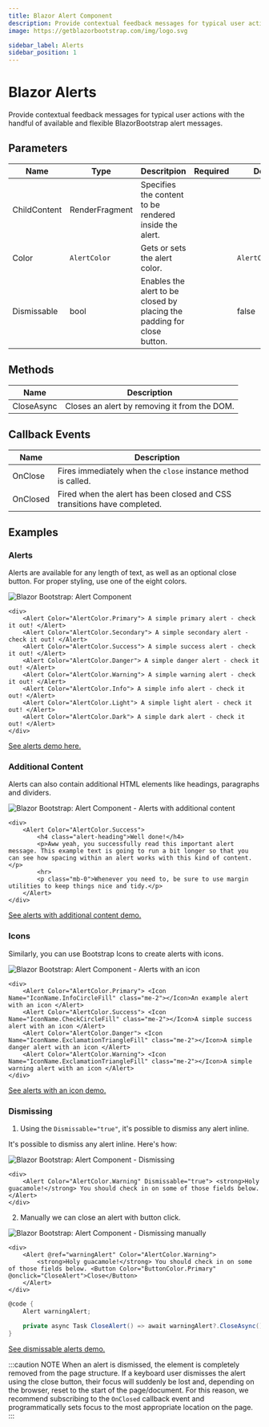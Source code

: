 ```yaml
---
title: Blazor Alert Component
description: Provide contextual feedback messages for typical user actions with the handful of available and flexible BlazorBootstrap alert messages.
image: https://getblazorbootstrap.com/img/logo.svg

sidebar_label: Alerts
sidebar_position: 1
---
```


# Blazor Alerts

Provide contextual feedback messages for typical user actions with the handful of available and flexible BlazorBootstrap alert messages.

## Parameters

| Name | Type | Descritpion | Required | Default |
|--|--|--|--|--|
| ChildContent | RenderFragment | Specifies the content to be rendered inside the alert. | | |
| Color | `AlertColor` | Gets or sets the alert color. | | `AlertColor.None` |
| Dismissable | bool | Enables the alert to be closed by placing the padding for close button. | | false |

## Methods

| Name | Description |
|--|--|
| CloseAsync | Closes an alert by removing it from the DOM. |

## Callback Events

| Name | Description |
|--|--|
| OnClose | Fires immediately when the `close` instance method is called. |
| OnClosed | Fired when the alert has been closed and CSS transitions have completed. |

## Examples

### Alerts

Alerts are available for any length of text, as well as an optional close button. For proper styling, use one of the eight colors.

<img src="https://i.imgur.com/FGgEMp6.jpg" alt="Blazor Bootstrap: Alert Component" />

```cshtml showLineNumbers
<div>
    <Alert Color="AlertColor.Primary"> A simple primary alert - check it out! </Alert>
    <Alert Color="AlertColor.Secondary"> A simple secondary alert - check it out! </Alert>
    <Alert Color="AlertColor.Success"> A simple success alert - check it out! </Alert>
    <Alert Color="AlertColor.Danger"> A simple danger alert - check it out! </Alert>
    <Alert Color="AlertColor.Warning"> A simple warning alert - check it out! </Alert>
    <Alert Color="AlertColor.Info"> A simple info alert - check it out! </Alert>
    <Alert Color="AlertColor.Light"> A simple light alert - check it out! </Alert>
    <Alert Color="AlertColor.Dark"> A simple dark alert - check it out! </Alert>
</div>
```
[See alerts demo here.](https://demos.getblazorbootstrap.com/alerts#examples)

### Additional Content

Alerts can also contain additional HTML elements like headings, paragraphs and dividers.

<img src="https://i.imgur.com/OaQ7Ydj.jpg" alt="Blazor Bootstrap: Alert Component - Alerts with additional content" />

```cshtml showLineNumbers
<div>
    <Alert Color="AlertColor.Success">
        <h4 class="alert-heading">Well done!</h4>
        <p>Aww yeah, you successfully read this important alert message. This example text is going to run a bit longer so that you can see how spacing within an alert works with this kind of content.</p>
        <hr>
        <p class="mb-0">Whenever you need to, be sure to use margin utilities to keep things nice and tidy.</p>
    </Alert>
</div>
```
[See alerts with additional content demo.](https://demos.getblazorbootstrap.com/alerts#additional-content)

### Icons

Similarly, you can use Bootstrap Icons to create alerts with icons.

<img src="https://i.imgur.com/wjCs7bZ.jpg" alt="Blazor Bootstrap: Alert Component - Alerts with an icon" />

```cshtml showLineNumbers
<div>
    <Alert Color="AlertColor.Primary"> <Icon Name="IconName.InfoCircleFill" class="me-2"></Icon>An example alert with an icon </Alert>
    <Alert Color="AlertColor.Success"> <Icon Name="IconName.CheckCircleFill" class="me-2"></Icon>A simple success alert with an icon </Alert>
    <Alert Color="AlertColor.Danger"> <Icon Name="IconName.ExclamationTriangleFill" class="me-2"></Icon>A simple danger alert with an icon </Alert>
    <Alert Color="AlertColor.Warning"> <Icon Name="IconName.ExclamationTriangleFill" class="me-2"></Icon>A simple warning alert with an icon </Alert>
</div>
```
[See alerts with an icon demo.](https://demos.getblazorbootstrap.com/alerts#icons)

### Dismissing

1. Using the `Dismissable="true"`, it's possible to dismiss any alert inline.

It's possible to dismiss any alert inline. Here's how:

<img src="https://i.imgur.com/D9tJpSl.jpg" alt="Blazor Bootstrap: Alert Component - Dismissing" />

```cshtml showLineNumbers
<div>
    <Alert Color="AlertColor.Warning" Dismissable="true"> <strong>Holy guacamole!</strong> You should check in on some of those fields below. </Alert>
</div>
```
2. Manually we can close an alert with button click.

<img src="https://i.imgur.com/dq48mYF.jpg" alt="Blazor Bootstrap: Alert Component - Dismissing manually" />

```cshtml showLineNumbers
<div>
    <Alert @ref="warningAlert" Color="AlertColor.Warning">
        <strong>Holy guacamole!</strong> You should check in on some of those fields below. <Button Color="ButtonColor.Primary" @onclick="CloseAlert">Close</Button>
    </Alert>
</div>
```

```cs {4} showLineNumbers
@code {
    Alert warningAlert;

    private async Task CloseAlert() => await warningAlert?.CloseAsync();
}
```
[See dismissable alerts demo.](https://demos.getblazorbootstrap.com/alerts#dismissing)

:::caution NOTE
When an alert is dismissed, the element is completely removed from the page structure. If a keyboard user dismisses the alert using the close button, their focus will suddenly be lost and, depending on the browser, reset to the start of the page/document. For this reason, we recommend subscribing to the `OnClosed` callback event and programmatically sets focus to the most appropriate location on the page.
:::

